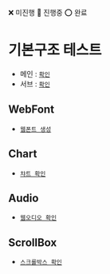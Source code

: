 ❌ 미진행 🔺 진행중 ⭕ 완료
# 기본구조 테스트

- 메인 : [`확인`](./html/site/kor/index.html)
- 서브 : [`확인`](./html/site/kor/sub.html)

## WebFont 
- [`웹폰트 생성`](./_font/)

## Chart
- [`챠트 확인`](./_chart/)

## Audio
- [`웹오디오 확인`](./_audio/)

## ScrollBox
- [`스크롤박스 확인`](./_scroll/)